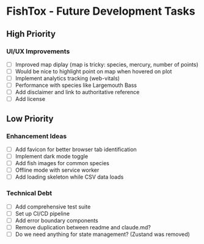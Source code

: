 # FishTox - Future Development Tasks

## High Priority

### UI/UX Improvements
- [ ] Improved map diplay (map is tricky: species, mercury, number of points)
- [ ] Would be nice to highlight point on map when hovered on plot
- [ ] Implement analytics tracking (web-vitals)
- [ ] Performance with species like Largemouth Bass
- [ ] Add disclaimer and link to authoritative reference
- [ ] Add license

## Low Priority

### Enhancement Ideas
- [ ] Add favicon for better browser tab identification
- [ ] Implement dark mode toggle
- [ ] Add fish images for common species
- [ ] Offline mode with service worker
- [ ] Add loading skeleton while CSV data loads

### Technical Debt
- [ ] Add comprehensive test suite
- [ ] Set up CI/CD pipeline
- [ ] Add error boundary components
- [ ] Remove duplication between readme and claude.md?
- [ ] Do we need anything for state management? (Zustand was removed)
